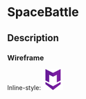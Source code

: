 # SpaceBattle

## Description


### Wireframe

Inline-style: 
![alt text](https://github.com/adam-p/markdown-here/raw/master/src/common/images/icon48.png "Logo Title Text 1")